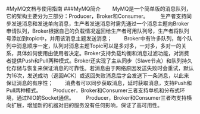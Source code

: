 #MyMQ文档与使用指南
###MyMQ简介
&emsp;&emsp;MyMQ是一个简单版的消息队列，它的架构主要分为三部分：Producer，Broker和Consumer。
&emsp;&emsp;生产者支持同步发送消息和发送单向消息，生产者发送消息时需先通过一个消息主题向Broker申请队列，Broker根据自己的负载情况返回给生产者可用队列号，生产者将队列号添加到topic中，并用该消息主题发送消息；
&emsp;&emsp;Broker中有许多队列，每个队列中消息顺序一定，队列对消息主题Topic可以是多对多，一对多，多对一的关系，具体如何使用由使用者决定。Broker支持负载均衡和消息过滤功能，对消费者提供Push和Pull两种模式。Broker还实现了主从同步（Slave节点）和队列持久化存储与恢复来保证消息的可靠性。若消息由于网络原因发送失败时会重试，默认为16次，发送成功（返回ACK）或返回失败消息后才会发送下一条消息，以此来保证消息的有序性；
&emsp;&emsp;消费者可以同步获取消息，延时获取消息，支持Push和Pull两种模式。
&emsp;&emsp;Producer，Broker和Consumer三者支持单机和分布式环境，通过NIO的Socket通信。
&emsp;&emsp;Producer，Broker和Consumer三者均支持横向扩展，增加新的机器对旧的服务没有任何影响，保证了高可用性。
